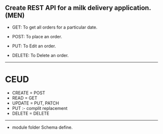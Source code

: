 ## Create REST API for a milk delivery application. **(MEN)**

- GET: To get all orders for a particular date.

- POST: To place an order.

- PUT: To Edit an order.

- DELETE: To Delete an order.

---

# CEUD

- CREATE = POST
- READ = GET
- UPDATE = PUT, PATCH
- PUT :- complit replacement
- DELETE = DELETE

---

- module folder Schema define.
